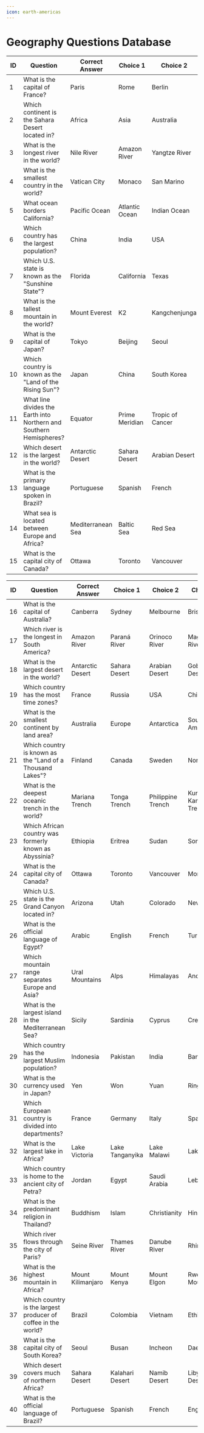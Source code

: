 ```yaml
---
icon: earth-americas
---
```


# Geography Questions Database

| ID | Question                                                            | Correct Answer    | Choice 1       | Choice 2         | Choice 3          | Difficulty | Knowledge Category | Topic Focus |
| -- | ------------------------------------------------------------------- | ----------------- | -------------- | ---------------- | ----------------- | ---------- | ------------------ | ----------- |
| 1  | What is the capital of France?                                      | Paris             | Rome           | Berlin           | Madrid            | 0          | Geography          | Capitals    |
| 2  | Which continent is the Sahara Desert located in?                    | Africa            | Asia           | Australia        | South America     | 0          | Geography          | Landforms   |
| 3  | What is the longest river in the world?                             | Nile River        | Amazon River   | Yangtze River    | Mississippi River | 1          | Geography          | Rivers      |
| 4  | What is the smallest country in the world?                          | Vatican City      | Monaco         | San Marino       | Liechtenstein     | 1          | Geography          | Countries   |
| 5  | What ocean borders California?                                      | Pacific Ocean     | Atlantic Ocean | Indian Ocean     | Arctic Ocean      | 0          | Geography          | Oceans      |
| 6  | Which country has the largest population?                           | China             | India          | USA              | Indonesia         | 1          | Geography          | Population  |
| 7  | Which U.S. state is known as the "Sunshine State"?                  | Florida           | California     | Texas            | Nevada            | 0          | Geography          | States      |
| 8  | What is the tallest mountain in the world?                          | Mount Everest     | K2             | Kangchenjunga    | Mount Kilimanjaro | 0          | Geography          | Mountains   |
| 9  | What is the capital of Japan?                                       | Tokyo             | Beijing        | Seoul            | Bangkok           | 0          | Geography          | Capitals    |
| 10 | Which country is known as the "Land of the Rising Sun"?             | Japan             | China          | South Korea      | Thailand          | 1          | Geography          | Countries   |
| 11 | What line divides the Earth into Northern and Southern Hemispheres? | Equator           | Prime Meridian | Tropic of Cancer | Arctic Circle     | 2          | Geography          | Latitude    |
| 12 | Which desert is the largest in the world?                           | Antarctic Desert  | Sahara Desert  | Arabian Desert   | Gobi Desert       | 2          | Geography          | Landforms   |
| 13 | What is the primary language spoken in Brazil?                      | Portuguese        | Spanish        | French           | English           | 1          | Geography          | Languages   |
| 14 | What sea is located between Europe and Africa?                      | Mediterranean Sea | Baltic Sea     | Red Sea          | Caribbean Sea     | 1          | Geography          | Seas        |
| 15 | What is the capital city of Canada?                                 | Ottawa            | Toronto        | Vancouver        | Montreal          | 1          | Geography          | Capitals    |

| ID | Question                                                      | Correct Answer    | Choice 1        | Choice 2          | Choice 3               | Difficulty | Knowledge Category | Topic Focus         |
| -- | ------------------------------------------------------------- | ----------------- | --------------- | ----------------- | ---------------------- | ---------- | ------------------ | ------------------- |
| 16 | What is the capital of Australia?                             | Canberra          | Sydney          | Melbourne         | Brisbane               | 0          | Geography          | Capitals            |
| 17 | Which river is the longest in South America?                  | Amazon River      | Paraná River    | Orinoco River     | Magdalena River        | 1          | Geography          | Rivers              |
| 18 | What is the largest desert in the world?                      | Antarctic Desert  | Sahara Desert   | Arabian Desert    | Gobi Desert            | 2          | Geography          | Deserts             |
| 19 | Which country has the most time zones?                        | France            | Russia          | USA               | China                  | 2          | Geography          | Time Zones          |
| 20 | What is the smallest continent by land area?                  | Australia         | Europe          | Antarctica        | South America          | 0          | Geography          | Continents          |
| 21 | Which country is known as the "Land of a Thousand Lakes"?     | Finland           | Canada          | Sweden            | Norway                 | 1          | Geography          | Countries           |
| 22 | What is the deepest oceanic trench in the world?              | Mariana Trench    | Tonga Trench    | Philippine Trench | Kuril–Kamchatka Trench | 2          | Geography          | Oceans              |
| 23 | Which African country was formerly known as Abyssinia?        | Ethiopia          | Eritrea         | Sudan             | Somalia                | 2          | Geography          | Countries           |
| 24 | What is the capital city of Canada?                           | Ottawa            | Toronto         | Vancouver         | Montreal               | 1          | Geography          | Capitals            |
| 25 | Which U.S. state is the Grand Canyon located in?              | Arizona           | Utah            | Colorado          | Nevada                 | 0          | Geography          | Landforms           |
| 26 | What is the official language of Egypt?                       | Arabic            | English         | French            | Turkish                | 1          | Geography          | Languages           |
| 27 | Which mountain range separates Europe and Asia?               | Ural Mountains    | Alps            | Himalayas         | Andes                  | 2          | Geography          | Mountains           |
| 28 | What is the largest island in the Mediterranean Sea?          | Sicily            | Sardinia        | Cyprus            | Crete                  | 1          | Geography          | Islands             |
| 29 | Which country has the largest Muslim population?              | Indonesia         | Pakistan        | India             | Bangladesh             | 2          | Geography          | Population          |
| 30 | What is the currency used in Japan?                           | Yen               | Won             | Yuan              | Ringgit                | 0          | Geography          | Currencies          |
| 31 | Which European country is divided into departments?           | France            | Germany         | Italy             | Spain                  | 1          | Geography          | Political Divisions |
| 32 | What is the largest lake in Africa?                           | Lake Victoria     | Lake Tanganyika | Lake Malawi       | Lake Chad              | 2          | Geography          | Lakes               |
| 33 | Which country is home to the ancient city of Petra?           | Jordan            | Egypt           | Saudi Arabia      | Lebanon                | 1          | Geography          | Historical Sites    |
| 34 | What is the predominant religion in Thailand?                 | Buddhism          | Islam           | Christianity      | Hinduism               | 1          | Geography          | Religions           |
| 35 | Which river flows through the city of Paris?                  | Seine River       | Thames River    | Danube River      | Rhine River            | 0          | Geography          | Rivers              |
| 36 | What is the highest mountain in Africa?                       | Mount Kilimanjaro | Mount Kenya     | Mount Elgon       | Rwenzori Mountains     | 1          | Geography          | Mountains           |
| 37 | Which country is the largest producer of coffee in the world? | Brazil            | Colombia        | Vietnam           | Ethiopia               | 2          | Geography          | Agriculture         |
| 38 | What is the capital city of South Korea?                      | Seoul             | Busan           | Incheon           | Daegu                  | 0          | Geography          | Capitals            |
| 39 | Which desert covers much of northern Africa?                  | Sahara Desert     | Kalahari Desert | Namib Desert      | Libyan Desert          | 0          | Geography          | Deserts             |
| 40 | What is the official language of Brazil?                      | Portuguese        | Spanish         | French            | English                | 1          | Geography          | Languages           |
